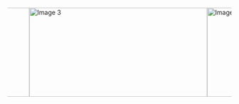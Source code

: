 <!DOCTYPE html>
<html>
<head>
  <title>Task2 </title>
  <style>
    .slider-container {
      width: 100%;
      height: 400px;
      overflow: hidden;
      position: relative;
      display: flex;
      justify-content: center;
      align-items: center;
      z-index: 2;
    }

    .slider {
      width: 400px;
      height: 200px;
      position: relative;
      overflow: hidden;
    }

    .slider-inner {
      display: flex;
      width: max-content;
      animation: slide 15s infinite;
    }

    .slider-item {
      width: 400px;
      height: 200px;
    }

    .slider-item img {
      width: 100%;
      height: 100%;
      object-fit: cover;
    }

    .slider-button {
      position: absolute;
      top: 50%;
      transform: translateY(-50%);
      width: 30px;
      height: 30px;
      background-color: rgba(0, 0, 0, 0.5);
      color: #fff;
      text-align: center;
      font-size: 20px;
      line-height: 30px;
      cursor: pointer;
    }

    .slider-button.left {
      left: 10px;
    }

    .slider-button.right {
      right: 10px;
    }

    @keyframes slide {
      0% {
        transform: translateX(0);
      }
      100% {
        transform: translateX(-100%);
      }
    }
  </style>
</head>
<body>
  <div class="slider-container">
    <div class="slider">
      <div class="slider-inner">
        <div class="slider-item">
          <img src="https://img.freepik.com/free-photo/coffee-latte-with-cookies-coffiee-beans_141793-17440.jpg?w=740&t=st=1689145979~exp=1689146579~hmac=bbc3a36a904bb0de9007197c326b6130878e2c5137121d0dc6fa8fd039b9aa94" alt="Image 1">
        </div>
        <div class="slider-item">
          <img src="https://img.freepik.com/free-photo/cup-coffee-with-heart-drawn-foam_1286-70.jpg?1&w=740&t=st=1689146051~exp=1689146651~hmac=d3b07d7aebfcd9bbfdb5271a1a7c7dca1ab9a0ce9d8cce67a606e633b1311ace" alt="Image 2">
        </div>
        <div class="slider-item">
          <img src="https://img.freepik.com/free-photo/view-coffee-machine_23-2149709953.jpg?w=740&t=st=1689146081~exp=1689146681~hmac=19415fed94eb96a010b5cde334ba6f9b784fac0598e710f073bd10e63f7d51ad" alt="Image 3">
        </div>
        <div class="slider-item">
            <img src="https://img.freepik.com/premium-photo/roasted-coffee-beans-with-aromatic-smoke_168171-901.jpg?w=360" alt="Image 3">
          </div>
          <div class="slider-item">
            <img src="https://img.freepik.com/free-photo/cup-coffee-with-pile-coffee-beans_1112-438.jpg?w=740&t=st=1689146140~exp=1689146740~hmac=83de681115883e6d090d7e0e0f4b6e7c63c76659a4611c8ef22113f24ed205a1" alt="Image 3">
          </div>
      </div>
    </div>

    <div class="slider-button left" onclick="slideLeft()">&lt;</div>
    <div class="slider-button right" onclick="slideRight()">&gt;</div>
  </div>

  <script>
    var slider = document.querySelector('.slider-inner');
    var sliderItems = document.querySelectorAll('.slider-item');
    var sliderWidth = slider.offsetWidth;
    var slideIndex = 0;

    // Function to slide the slider to the left
    function slideLeft() {
      slideIndex--;
      if (slideIndex < 0) {
        slideIndex = sliderItems.length - 2;
      }
      updateSliderPosition();
    }

    // Function to slide the slider to the right
    function slideRight() {
      slideIndex++;
      if (slideIndex >= sliderItems.length) {
        slideIndex = 0;
      }
      updateSliderPosition();
    }

    // Function to update the position of the slider
    function updateSliderPosition() {
      var position = slideIndex * -sliderWidth;
      slider.style.transform = 'translateX(' + position + 'px)';
    }
  </script>
</body>
</html>

